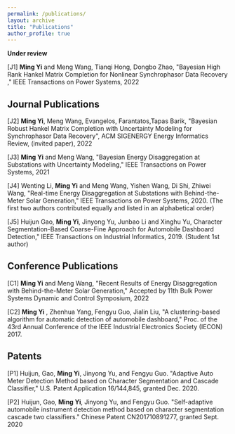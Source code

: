 ```yaml
---
permalink: /publications/
layout: archive
title: "Publications"
author_profile: true
---
```


**Under review**



[J1] **Ming Yi** and Meng Wang, Tianqi Hong, Dongbo Zhao, "Bayesian High Rank Hankel Matrix Completion for
Nonlinear Synchrophasor Data Recovery ,"  IEEE Transactions on Power Systems, 2022




**Journal Publications**
------
[J2] **Ming Yi**, Meng Wang, Evangelos, Farantatos,Tapas Barik, "Bayesian Robust Hankel Matrix Completion with
Uncertainty Modeling for Synchrophasor Data Recovery", ACM SIGENERGY Energy Informatics Review, (invited paper), 2022

[J3] **Ming Yi** and Meng Wang,  "Bayesian Energy Disaggregation at Substations with Uncertainty Modeling,"  IEEE Transactions on Power Systems, 2021

[J4] Wenting Li, **Ming Yi** and Meng Wang, Yishen Wang, Di Shi, Zhiwei Wang, "Real-time Energy Disaggregation
at Substations with Behind-the-Meter Solar Generation," IEEE Transactions on Power Systems, 2020. (The first two authors contributed equally and listed in an alphabetical order)

[J5] Huijun Gao, **Ming Yi**, Jinyong Yu, Junbao Li and Xinghu Yu, Character Segmentation-Based Coarse-Fine Approach for Automobile Dashboard Detection," IEEE Transactions on Industrial Informatics, 2019. (Student 1st author)


**Conference Publications**
------
[C1] **Ming Yi** and Meng Wang, "Recent Results of Energy Disaggregation with Behind-the-Meter Solar Generation,"
Accepted by 11th Bulk Power Systems Dynamic and Control Symposium, 2022

[C2] **Ming Yi** , Zhenhua Yang, Fengyu Guo, Jialin Liu, "A clustering-based algorithm for automatic detection
of automobile dashboard," Proc. of the 43rd Annual Conference of the IEEE Industrial Electronics Society
(IECON) 2017.




**Patents**
------

[P1] Huijun, Gao, **Ming Yi**, Jinyong Yu, and Fengyu Guo. "Adaptive Auto Meter Detection Method based on
Character Segmentation and Cascade Classifier," U.S. Patent Application 16/144,845, granted Dec. 2020.

[P2] Huijun, Gao, **Ming Yi**, Jinyong Yu, and Fengyu Guo. "Self-adaptive automobile instrument detection method
based on character segmentation cascade two classifiers." Chinese Patent CN201710891277, granted Sept. 2020


